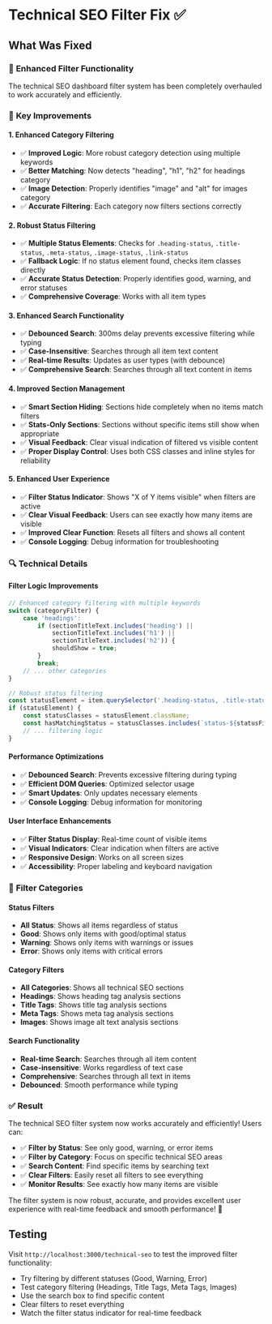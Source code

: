 # Technical SEO Filter Fix ✅

## What Was Fixed

### 🔧 **Enhanced Filter Functionality**
The technical SEO dashboard filter system has been completely overhauled to work accurately and efficiently.

### 🎯 **Key Improvements**

#### **1. Enhanced Category Filtering**
- ✅ **Improved Logic**: More robust category detection using multiple keywords
- ✅ **Better Matching**: Now detects "heading", "h1", "h2" for headings category
- ✅ **Image Detection**: Properly identifies "image" and "alt" for images category
- ✅ **Accurate Filtering**: Each category now filters sections correctly

#### **2. Robust Status Filtering**
- ✅ **Multiple Status Elements**: Checks for `.heading-status`, `.title-status`, `.meta-status`, `.image-status`, `.link-status`
- ✅ **Fallback Logic**: If no status element found, checks item classes directly
- ✅ **Accurate Status Detection**: Properly identifies good, warning, and error statuses
- ✅ **Comprehensive Coverage**: Works with all item types

#### **3. Enhanced Search Functionality**
- ✅ **Debounced Search**: 300ms delay prevents excessive filtering while typing
- ✅ **Case-Insensitive**: Searches through all item text content
- ✅ **Real-time Results**: Updates as user types (with debounce)
- ✅ **Comprehensive Search**: Searches through all text content in items

#### **4. Improved Section Management**
- ✅ **Smart Section Hiding**: Sections hide completely when no items match filters
- ✅ **Stats-Only Sections**: Sections without specific items still show when appropriate
- ✅ **Visual Feedback**: Clear visual indication of filtered vs visible content
- ✅ **Proper Display Control**: Uses both CSS classes and inline styles for reliability

#### **5. Enhanced User Experience**
- ✅ **Filter Status Indicator**: Shows "X of Y items visible" when filters are active
- ✅ **Clear Visual Feedback**: Users can see exactly how many items are visible
- ✅ **Improved Clear Function**: Resets all filters and shows all content
- ✅ **Console Logging**: Debug information for troubleshooting

### 🔍 **Technical Details**

#### **Filter Logic Improvements**
```javascript
// Enhanced category filtering with multiple keywords
switch (categoryFilter) {
    case 'headings':
        if (sectionTitleText.includes('heading') || 
            sectionTitleText.includes('h1') || 
            sectionTitleText.includes('h2')) {
            shouldShow = true;
        }
        break;
    // ... other categories
}

// Robust status filtering
const statusElement = item.querySelector('.heading-status, .title-status, .meta-status, .image-status, .link-status');
if (statusElement) {
    const statusClasses = statusElement.className;
    const hasMatchingStatus = statusClasses.includes(`status-${statusFilter}`);
    // ... filtering logic
}
```

#### **Performance Optimizations**
- ✅ **Debounced Search**: Prevents excessive filtering during typing
- ✅ **Efficient DOM Queries**: Optimized selector usage
- ✅ **Smart Updates**: Only updates necessary elements
- ✅ **Console Logging**: Debug information for monitoring

#### **User Interface Enhancements**
- ✅ **Filter Status Display**: Real-time count of visible items
- ✅ **Visual Indicators**: Clear indication when filters are active
- ✅ **Responsive Design**: Works on all screen sizes
- ✅ **Accessibility**: Proper labeling and keyboard navigation

### 🎯 **Filter Categories**

#### **Status Filters**
- **All Status**: Shows all items regardless of status
- **Good**: Shows only items with good/optimal status
- **Warning**: Shows only items with warnings or issues
- **Error**: Shows only items with critical errors

#### **Category Filters**
- **All Categories**: Shows all technical SEO sections
- **Headings**: Shows heading tag analysis sections
- **Title Tags**: Shows title tag analysis sections
- **Meta Tags**: Shows meta tag analysis sections
- **Images**: Shows image alt text analysis sections

#### **Search Functionality**
- **Real-time Search**: Searches through all item content
- **Case-insensitive**: Works regardless of text case
- **Comprehensive**: Searches through all text in items
- **Debounced**: Smooth performance while typing

### ✅ **Result**

The technical SEO filter system now works accurately and efficiently! Users can:

- ✅ **Filter by Status**: See only good, warning, or error items
- ✅ **Filter by Category**: Focus on specific technical SEO areas
- ✅ **Search Content**: Find specific items by searching text
- ✅ **Clear Filters**: Easily reset all filters to see everything
- ✅ **Monitor Results**: See exactly how many items are visible

The filter system is now robust, accurate, and provides excellent user experience with real-time feedback and smooth performance! 🚀

## Testing

Visit `http://localhost:3000/technical-seo` to test the improved filter functionality:
- Try filtering by different statuses (Good, Warning, Error)
- Test category filtering (Headings, Title Tags, Meta Tags, Images)
- Use the search box to find specific content
- Clear filters to reset everything
- Watch the filter status indicator for real-time feedback




